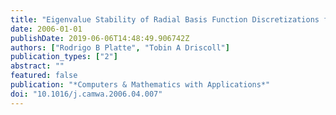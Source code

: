 ```yaml
---
title: "Eigenvalue Stability of Radial Basis Function Discretizations for Time-Dependent Problems"
date: 2006-01-01
publishDate: 2019-06-06T14:48:49.906742Z
authors: ["Rodrigo B Platte", "Tobin A Driscoll"]
publication_types: ["2"]
abstract: ""
featured: false
publication: "*Computers & Mathematics with Applications*"
doi: "10.1016/j.camwa.2006.04.007"
---
```



